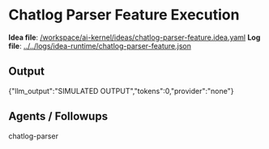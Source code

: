 # Chatlog Parser Feature Execution

**Idea file**: [/workspace/ai-kernel/ideas/chatlog-parser-feature.idea.yaml](../../ideas/chatlog-parser-feature.idea.yaml)
**Log file**: [../../logs/idea-runtime/chatlog-parser-feature.json](../../logs/idea-runtime/chatlog-parser-feature.json)

## Output

{"llm_output":"SIMULATED OUTPUT","tokens":0,"provider":"none"}

## Agents / Followups

chatlog-parser

